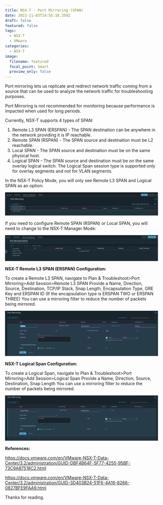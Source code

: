 ```yaml
---
title: NSX-T - Port Mirroring (SPAN)
date: 2022-11-03T14:55:18.359Z
draft: false
featured: false
tags:
  - NSX-T
  - VMware
categories:
  - NSX-T
image:
  filename: featured
  focal_point: Smart
  preview_only: false
---
```

Port mirroring lets us replicate and redirect network traffic coming from a source that can be used to analyze the network traffic for troubleshooting purposes.

Port Mirroring is not recommended for monitoring because performance is impacted when used for long periods.



Currently, NSX-T supports 4 types of SPAN:

1. Remote L3 SPAN (ERSPAN) - The SPAN destination can be anywhere in the network providing it is IP reachable.
2. Remote SPAN (RSPAN) - The SPAN source and destination must be L2 reachable.
3. Local SPAN - The SPAN source and destination must be on the same physical host.
4. Logical SPAN - The SPAN source and destination must be on the same overlay logical switch. The Logical Span session type is supported only for overlay segments and not for VLAN segments.

In the NSX-T Policy Mode, you will only see Remote L3 SPAN and Logical SPAN as an option:

![](nsx-t-port-mirroring-policy-mode.png)

If you need to configure Remote SPAN (RSPAN) or Local SPAN, you will need to change to the NSX-T Manager Mode:

![](nsx-t-port-mirroring-manager-mode.png)



**NSX-T Remote L3 SPAN (ERSPAN) Configuration:**

To create a Remote L3 SPAN, navigate to Plan & Troubleshoot>Port Mirroring>Add Session>Remote L3 SPAN
Provide a Name, Direction, Source, Destination, TCP/IP Stack, Snap Length, Encapsulation Type, GRE Key and ERSPAN ID (If the encapsulation type is ERSPAN TWO or ERSPAN THREE)
You can use a mirroring filter to reduce the number of packets being mirrored.

![](nsx-t-port-mirroring-erspan.png)



**NSX-T Logical Span Configuration:**

To create a Logical Span, navigate to Plan & Troubleshoot>Port Mirroring>Add Session>Logical Span
Provide a Name, Direction, Source, Destination, Snap Length
You can use a mirroring filter to reduce the number of packets being mirrored.

![](nsx-t-port-mirroring-logical-span.png)



**References:**

<https://docs.vmware.com/en/VMware-NSX-T-Data-Center/3.2/administration/GUID-DBF4B64F-5F77-4255-95BF-73C9A87518C2.html>

<https://docs.vmware.com/en/VMware-NSX-T-Data-Center/3.2/administration/GUID-3D403B24-51F6-4A16-8266-0827BFE9FAA9.html>

Thanks for reading.